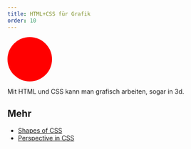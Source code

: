 ```yaml
---
title: HTML+CSS für Grafik
order: 10
---
```



<div style="width: 100px; height: 100px; background: red; -moz-border-radius: 50px; -webkit-border-radius: 50px; border-radius: 50px; color: red;"></div>


Mit HTML und CSS kann man grafisch arbeiten, sogar in 3d.


## Mehr

* [Shapes of CSS](http://www.w3.org/TR/SVG11://css-tricks.com/examples/ShapesOfCSS/)
* [Perspective in CSS](https://css-tricks.com/almanac/properties/p/perspective/)
